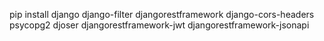 pip install django django-filter djangorestframework django-cors-headers psycopg2 djoser djangorestframework-jwt djangorestframework-jsonapi